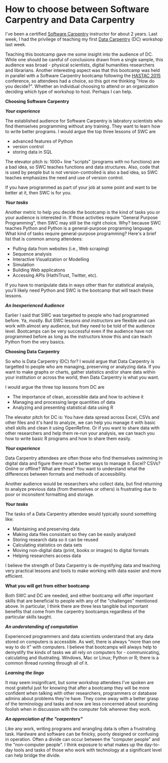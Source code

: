 How to choose between Software Carpentry and Data Carpentry
===========================================================

I've been a certified [Software Carpentry](http://software-carpentry.org)
instructor for about 2 years.  Last week, I had the privilege of teaching
my first [Data Carpentry](http://datacarpentry.org) (DC) workshop last week. 

Teaching this bootcamp gave me some insight into the audience of DC.  While one
should be careful of conclusions drawn from a single sample, this audience
was broad - physical scientists, digital humanities researchers and librarians.
Another interesting
aspect was that this bootcamp was held in parallel with a Software Carpentry
bootcamp following the [HASTAC 2015](http://www.hastac2015.org) conference, so
attendees had a choice, so this got me thinking "How do you decide?".  Whether
an individual choosing to attend or an organization deciding which type of workshop
to host.  Perhaps I can help.

**Choosing Software Carpentry**

***Your experience***

The established audience for Software Carpentry is labratory scientists who find
themselves programming without any training.  They want to learn how to
write better programs.  I would argue the top three lessons of SWC are

* advanced features of Python
* version control
* storing data in SQL

The elevator pitch is: 1000+ line "scripts" (programs with no functions) are a
bad idea, so SWC teaches functions and data structures.  Also, code that is
used by people but is not version-controlled is also a bad idea, so SWC teaches
emphasizes the need and use of version control.

If you have programmed as part of your job at some point and want to be better
at it, then SWC is for you.

***Your tasks***

Another metric to help you decide the bootcamp is the kind of tasks you or your
audience is interested in.  If those activities require
"General Purpose Programming", then SWC may still be the right choice.  Why?
because SWC teaches Python and Python is a general-purpose programing language.
What kind of tasks require general-purpose programming? Here's a brief list that is common
among attendees:

* Pulling data from websites (i.e., Web scraping)
* Sequence analysis
* Interactive Visualization or Modelling
* Simulation
* Building Web applicatons
* Accessing APIs (HathiTrust, Twitter, etc).

If you have to manipulate data in ways other than for statistical analysis, you'll
likely need Python and SWC is the bootcamp that will teach these lessons.

***An Inexperienced Audience***

Earlier I said that SWC was targetted to people who had programmed before.  Ya,
mostly.  But SWC lessons *and instructors* are flexible and can work with
almost any audience, but they need to be told of the audience level.  Bootcamps
can be very successful even if the audience have not programmed before as long
as the instructors know this and can teach Python from the very basics.

**Choosing Data Carpentry**

So who is Data Carpentry (DC) for?  I would argue that Data Carpentry is targetted
to people who are managing, preserving or analyzing data.  If you want to make
graphs or charts, gather statistics and/or share data within your institution
or across the world, then Data Carpentry is what you want.

I would argue the three top lessons from DC are

*  The importance of clean, accessible data and how to achieve it
*  Managing and processing large quantities of data
*  Analyzing and presenting statistical data using R

The elevator pitch for DC is: You have data spread across Excel, CSVs and other
files and it's hard to analyze, we can help you manage it with basic
shell skills and clean it using OpenRefine.  Or if you want to share data with other
researchers and help them re-run your analysis, we can teach you how to write
basic R programs and how to share them easily.

***Your experience***

Data Carpentry attendees are often those who find themselves swimming in digital data
and figure there must a better ways to manage it.  Excel? CSVs? Online or offline?  What
are these?  You want to understand what the differences between formats and
methods of accessibility.

Another audience would be researchers who collect data, but find returning to
analyze previous data (from themselves or others) is frustrating due to poor or
inconsitent formatting and storage.

***Your tasks***

The tasks of a Data Carpentry attendee would typically sound something like:

* Maintaining and preserving data
* Making data files consistant so they can be easily analyzed
* Storing research data so it can be reused
* Calculating statistics on data sets
* Moving non-digital data (print, books or images) to digital formats
* Helping researchers access data

I believe the strength of Data Carpentry is de-mystifying data and teaching
very practical lessons and tools to make working with data easier and more efficient.

**What you will get from either bootcamp**

Both SWC and DC are needed, and either bootcamp will offer important skills that are
beneficial to people with any of the "challenges" mentioned above.  In particular, I think
there are three less tangible but important benefits that come from the carpentry
bootcamps regardless of the particular skills taught.

***An understanding of computation***

Experienced programmers and data scientists understand that any data stored on
computers is accessible.  As well, there is always "more than one way to do it" with
computers.  I believe that bootcamps will always help to demystify the kinds of tasks
we all rely on computers for - communicating, calculating and illustrating.
Windows, Mac or Linux; Python or R; there is a common thread running through all of
it.

***Learning the lingo***

It may seem insignifcant, but some workshop attendees I've spoken are most
grateful just for knowing that after a bootcamp they
will be more confident when talking with other researchers, programmers or
database admins about problems they're have.  They come away with a better
grasp of the terminology and tasks and now
are less concerned about sounding foolish when in discussion with the computer
folk wherever they work.

***An appreciation of the "carpenters"***

Like any work, writing programs and wrangling data is often a frustrating task.
Hardware and software
can be finicky, poorly designed or confusing in operation.  Often a divide can occur
between the "computer people" and the "non-computer people".  I think exposure to
what makes up the day-to-day tools and tasks of those who work with technology at
a significant level can help bridge the divide.


